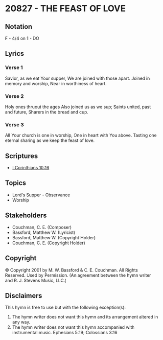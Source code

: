 # 20827 - THE FEAST OF LOVE

## Notation

F - 4/4 on 1 - DO

## Lyrics

### Verse 1

Savior, as we eat Your supper, We are joined with those apart. Joined in memory and worship, Near in worthiness of heart.

### Verse 2

Holy ones thruout the ages Also joined us as we sup; Saints united, past and future, Sharers in the bread and cup.

### Verse 3

All Your church is one in worship, One in heart with You above. Tasting one eternal sharing as we keep the feast of love.


## Scriptures

- [I Corinthians 10:16](https://www.biblegateway.com/passage/?search=I%20Corinthians%2010%3A16)

## Topics

- Lord's Supper - Observance
- Worship

## Stakeholders

- Couchman, C. E. (Composer)
- Bassford, Matthew W. (Lyricist)
- Bassford, Matthew W. (Copyright Holder)
- Couchman, C. E. (Copyright Holder)

## Copyright

© Copyright 2001 by M. W. Bassford & C. E. Couchman. All Rights Reserved. Used by Permission.
(An agreement between the hymn writer and R. J. Stevens Music, LLC.)

## Disclaimers

This hymn is free to use but with the following exception(s):
1. The hymn writer does not want this hymn and its arrangement altered in any way.
2. The hymn writer does not want this hymn accompanied with instrumental music.
Ephesians 5:19; Colossians 3:16

